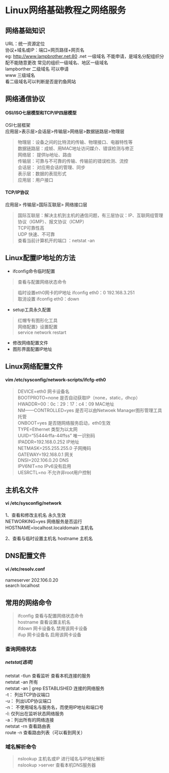 Linux网络基础教程之网络服务  
====  
  
## 网络基础知识  
  
URL：统一资源定位  
协议+域名或IP：端口+网页路径+网页名  
eg: http://www.lampbrother.net:80 
.net  一级域名   不能申请，是域名分配组织分配不能随意更改   常见的组织一级域名、地区一级域名  
lampborther  二级域名   可以申请  
www   三级域名  
看二级域名可以判断是否是钓鱼网站  
  
  
## 网络通信协议  
  
#### OSI/ISO七层模型和TCP/IP四层模型  
  OSI七层框架  
 应用层>表示层>会话层>传输层>网络层>数据链路层>物理层  
  
>物理层：设备之间的比特流的传输、物理接口、电器特性等  
>数据链路层：成帧、用MAC地址访问媒介、错误检测与修正  
>网络层： 提供Ip地址、路由  
>传输层：可靠与不可靠的传输、传输前的错误检测、流控  
>会话层： 对应用会话的管理、同步  
>表示层：数据的表现形式  
>应用层：用户接口  
  
#### TCP/IP协议  
  应用层>              传输层>国际互联层>  网络接口层  
>国际互联层：解决主机到主机的通信问题，有三层协议：IP、互联网组管理协议（IGMP）、报文协议（ICMP）  
>TCP可靠性高  
>UDP 快速、不可靠  
查看当前计算机开的端口 ：netstat -an  
  
## Linux配置IP地址的方法  
+ ifconfig命令临时配置  
>查看与配置网络状态命令  
  
>临时设置eth0网卡的IP地址  ifconfig eth0：0 192.168.3.251  
>取消设置 ifconfig eth0：down  
  
+ setup工具永久配置  
>红帽专有图形化工具  
>网络配置》设置配置  
  service network restart  
  
  
+ 修改网络配置文件  
+ 图形界面配置IP地址  
  
## Linux网络配置文件  
#### vim /etc/sysconfig/network-scripts/ifcfg-eth0  
  
>DEVICE=eth0   网卡设备名  
>BOOTPROTO=none 是否自动获取IP（none，static，dhcp）  
>HWADDR=00：0c：29：17：c4：09   MAC地址  
>NM——CONTROLLED=yes 是否可以由Netwoek Manager图形管理工具托管  
>ONBOOT=yes 是否随网络服务启动，eth0生效  
>TYPE=Ethernet 类型为以太网  
>UUID=“55444rffa-44ffss” 唯一识别码  
>IPADDR=192.168.0.252 IP地址  
>NETMASK=255.255.255.0 子网掩码  
>GATEWAY=192.168.0.1 网关  
>DNSI=202.106.0.20 DNS  
>IPV6NIT=no IPv6没有启用  
>UESRCTL=no 不允许非root用户控制  
  
## 主机名文件  
#### vi /etc/sysconfig/network  
  
1、查看和修改主机名 永久生效  
NETWORKING=yes  网络服务是否运行  
HOSTNAME=localhost.localdomain  主机名  
  
2、查看与临时设置主机名 hostname 主机名  
  
  
## DNS配置文件  
#### vi /etc/resolv.conf  
nameserver 202.106.0.20  
search localhost  
  
  
## 常用的网络命令  
  
>ifconfig 查看与配置网络状态命令  
>hostname 查看设置主机名  
>ifdown 网卡设备名    禁用该网卡设备  
>ifup 网卡设备名  启用该网卡设备  
  
### 查询网络状态  
##### netstat[选项]  
netstat -tlun 查看监听  查看本机连接的服务  
netstat -an  所有  
netstat -an  | grep ESTABLISHED  连接的网络服务  
-t： 列出TCP协议端口  
-u： 列出UDP协议端口  
-n： 不使用域名与服务名，而使用IP地址和端口号  
-l: 仅列出在监听状态网络服务  
-a：列出所有的网络连接  
netstat -rn  查看路由表  
route -n 查看路由列表（可以看到网关）  
  
### 域名解析命令  
>nslookup 主机名或IP   进行域名与IP地址解析  
>nslookup  >server   查看本机DNS服务器
